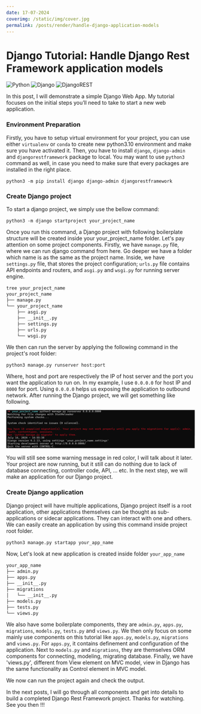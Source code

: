 ```yaml
---
date: 17-07-2024
coverimg: /static/img/cover.jpg
permalink: /posts/render/handle-django-application-models
---
```


# Django Tutorial: Handle Django Rest Framework application models

![Python](https://img.shields.io/badge/python-3670A0?style=for-the-badge&logo=python&logoColor=ffdd54)
![Django](https://img.shields.io/badge/django-%23092E20.svg?style=for-the-badge&logo=django&logoColor=white)
![DjangoREST](https://img.shields.io/badge/DJANGO-REST-ff1709?style=for-the-badge&logo=django&logoColor=white&color=ff1709&labelColor=gray)

In this post, I will demonstrate a simple Django Web App. My tutorial focuses on the initial steps you’ll need to take to start a new web application.

### Environment Preparation

Firstly, you have to setup virtual environment for your project, you can use either `virtualenv` or `conda` to create new python3.10 environment and make sure you have activated it. Then, you have to install `django`, `django-admin` and `djangorestframework` package to local. You may want to use `python3` command as well, in case you need to make sure that every packages are installed in the right place.

```shell
python3 -m pip install django django-admin djangorestframework
```

### Create Django project

To start a django project, we simply use the bellow command:

```shell
python3 -m django startproject your_project_name
```

Once you run this command, a Django project with following boilerplate structure will be created inside your your_project_name folder. Let's pay attention on some project components. Firstly, we have `manage.py` file, where we can run django command from here. Go deeper we have a folder which name is as the same as the project name. Inside, we have `settings.py` file, that stores the project configuration; `urls.py` file contains API endpoints and routers, and `asgi.py` and `wsgi.py` for running server engine.

```shell
tree your_project_name
your_project_name
├── manage.py
└── your_project_name
    ├── asgi.py
    ├── __init__.py
    ├── settings.py
    ├── urls.py
    └── wsgi.py
```

We then can run the server by applying the following command in the project's root folder:

```shell
python3 manage.py runserver host:port
```

Where, host and port are respectively the IP of host server and the port you want the application to run on. In my example, I use `0.0.0.0` for host IP and `8000` for port. Using `0.0.0.0` helps us exposing the application to outbound network. After running the Django project, we will get something like following.

![runserver output](/static/img/create-your-first-django-project/create-your-first-django-project-1.png)

You will still see some warning message in red color, I will talk about it later. Your project are now running, but it still can do nothing due to lack of database connecting, controller code, API, ... etc. In the next step, we will make an application for our Django project.

### Create Django application

Django project will have multiple applications, Django project itself is a root application, other applications themselves can be thought as sub-applications or sidecar applications. They can interact with one and others. We can easily create an application by using this command inside project root folder.

```shell
python3 manage.py startapp your_app_name
```

Now, Let's look at new application is created inside folder `your_app_name`

```shell
your_app_name
├── admin.py
├── apps.py
├── __init__.py
├── migrations
│   └── __init__.py
├── models.py
├── tests.py
└── views.py
```

We also have some boilerplate components, they are `admin.py`, `apps.py`, `migrations`, `models.py`, `tests.py` and `views.py`. We then only focus on some mainly use components on this tutorial like `apps.py`, `models.py`, `migrations` and `views.py`. For `apps.py`, it contains definement and configuration of the application. Next to `models.py` and `migrations`, they are themselves ORM components for connecting, modeling, migrating database. Finally, we have 'views.py', different from View element on MVC model, view in Django has the same functionality as Control element in MVC model. 

We now can run the project again and check the output.

In the next posts, I will go through all components and get into details to build a completed Django Rest Framework project. Thanks for watching. See you then !!!

